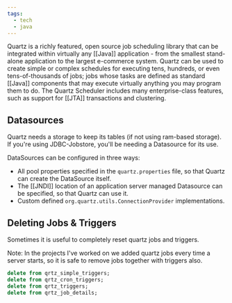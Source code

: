 ```yaml
---
tags:
  - tech
  - java
---
```

Quartz is a richly featured, open source job scheduling library that can be integrated within virtually any [[Java]] application - from the smallest stand-alone application to the largest e-commerce system. 
Quartz can be used to create simple or complex schedules for executing tens, hundreds, or even tens-of-thousands of jobs; jobs whose tasks are defined as standard [[Java]] components that may execute virtually anything you may program them to do. 
The Quartz Scheduler includes many enterprise-class features, such as support for [[JTA]] transactions and clustering.

## Datasources

Quartz needs a storage to keep its tables (if not using ram-based storage).
If you're using JDBC-Jobstore, you'll be needing a Datasource for its use.

DataSources can be configured in three ways:
- All pool properties specified in the `quartz.properties` file, so that Quartz can create the DataSource itself.
- The [[JNDI]] location of an application server managed Datasource can be specified, so that Quartz can use it.
- Custom defined `org.quartz.utils.ConnectionProvider` implementations.

## Deleting Jobs & Triggers

Sometimes it is useful to completely reset quartz jobs and triggers.

Note: In the projects I've worked on we added quartz jobs every time a server starts, so it is safe to remove jobs together with triggers also.
```sql
delete from qrtz_simple_triggers;
delete from qrtz_cron_triggers;
delete from qrtz_triggers;
delete from qrtz_job_details;
```

